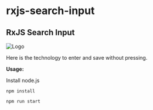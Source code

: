 # rxjs-search-input

## RxJS Search Input


![Logo](https://uploads-ssl.webflow.com/5fa3282e1aaa31ce53f09ce9/5ff55009c5b84b7d9702f984_Rxjs.png "Logo RxJS")

Here is the technology to enter and save without pressing. 

**Usage:**

Install node.js

`npm install`

`npm run start`
